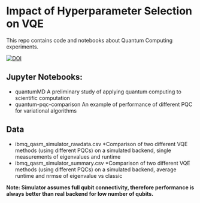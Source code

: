 # Impact of Hyperparameter Selection on VQE

This repo contains code and notebooks about Quantum Computing experiments.

[![DOI](https://zenodo.org/badge/459065547.svg)](https://zenodo.org/badge/latestdoi/459065547)

## Jupyter Notebooks: ##
* quantumMD 
A preliminary study of applying quantum computing to scientific computation 
* quantum-pqc-comparison
An example of performance of different PQC for variational algorithms

## Data ##
* ibmq_qasm_simulator_rawdata.csv
*Comparison of two different VQE methods (using different PQCs) on a simulated backend, single measurements of eigenvalues and runtime
* ibmq_qasm_simulator_summary.csv
*Comparison of two different VQE methods (using different PQCs) on a simulated backend, average runtime and nrmse of eigenvalue vs classic 


**Note: Simulator assumes full qubit connectivity, therefore performance is always better than real backend for low number of qubits.**
